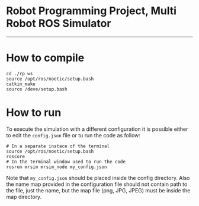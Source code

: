 # Robot Programming Project, Multi Robot ROS Simulator

---

# How to compile

```code
cd ./rp_ws
source /opt/ros/noetic/setup.bash
catkin_make
source /deve/setup.bash
```

# How to run

To execute the simulation with a different configuration it is possible either to edit the `config.json` file or tu run the code as follow:
```code
# In a separate instace of the terminal
source /opt/ros/noetic/setup.bash
roscore
# In the terminal window used to run the code
rosrun mrsim mrsim_node my_config.json
```
Note that `my_config.json` should be placed inside the config directory. Also the name map provided in the configuration file should not contain path to the file, just the name, but the map file (png, JPG, JPEG) must be inside the map directory. 

